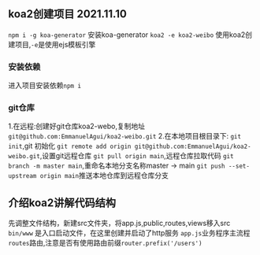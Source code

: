 ## koa2创建项目 2021.11.10

`npm i -g koa-generator` 安装koa-generator
`koa2 -e koa2-weibo` 使用koa2创建项目,`-e`是使用ejs模板引擎

### 安装依赖
进入项目安装依赖`npm i`

### git仓库
1.在远程:创建好git仓库koa2-webo,复制地址`git@github.com:EmmanuelAgui/koa2-weibo.git`
2.在本地项目根目录下:
`git init`,git 初始化
`git remote add origin git@github.com:EmmanuelAgui/koa2-weibo.git`,设置git远程仓库
`git pull origin main`,远程仓库拉取代码
`git branch -m master main`,重命名本地分支名称master -> main
`git push --set-upstream origin main`推送本地仓库到远程仓库分支


## 介绍koa2讲解代码结构
先调整文件结构，新建src文件夹，将app.js,public,routes,views移入src
`bin/www` 是入口启动文件，在这里创建并启动了http服务
`app.js`业务程序主流程
`routes`路由,注意是否有使用路由前缀`router.prefix('/users')`